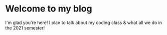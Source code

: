# Welcome to my blog

I'm glad you're here! I plan to talk about my coding class & what all we do in the 2021 semester!
